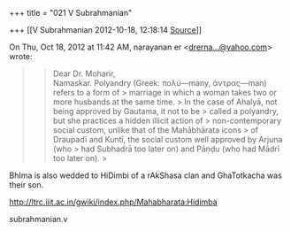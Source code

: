+++
title = "021 V Subrahmanian"

+++
[[V Subrahmanian	2012-10-18, 12:18:14 [Source](https://groups.google.com/g/bvparishat/c/N79QHAI6AQo)]]



On Thu, Oct 18, 2012 at 11:42 AM, narayanan er \<[drerna...@yahoo.com]()\> wrote:  

> 
> > 
> > Dear Dr. Moharir,  
> Namaskar. Polyandry (Greek: πολύ—many, άντρας—man) refers to a form of > marriage in which a woman takes two or more husbands at the same time. > In the case of Ahalyā, not being approved by Gautama, it not to be > called a polyandry, but she practices a hidden illicit action of > non-contemporary social custom, unlike that of the Mahābhārata icons > of Draupadī and Kuntī, the social custom well approved by Arjuna (who > had Subhadrā too later on) and Pāṇḍu (who had Mādrī too later on). >
> 
> > 

  
BhIma is also wedded to HiDimbi of a rAkShasa clan and GhaTotkacha was their son.  
  
<http://ltrc.iiit.ac.in/gwiki/index.php/Mahabharata:Hidimba>  
  

subrahmanian.v  

